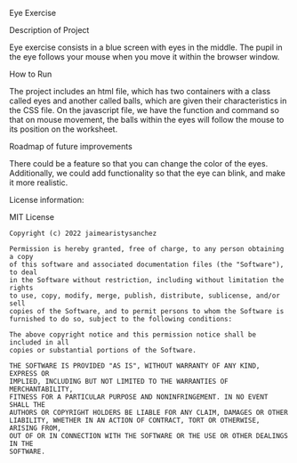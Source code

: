 Eye Exercise

Description of Project

Eye exercise consists in a blue screen with eyes in the middle. The pupil in the eye follows your mouse when you move it within the browser window.

How to Run

The project includes an html file, which has two containers with a class called eyes and another called balls, which are given their characteristics in the CSS file. On the javascript file, we have the function and command so that on mouse movement, the balls within the eyes will follow the mouse to its position on the worksheet.  

Roadmap of future improvements

There could be a feature so that you can change the color of the eyes. Additionally, we could add functionality so that the eye can blink, and make it more realistic. 

License information:

MIT License
	
	Copyright (c) 2022 jaimearistysanchez
	
	Permission is hereby granted, free of charge, to any person obtaining a copy
	of this software and associated documentation files (the "Software"), to deal
	in the Software without restriction, including without limitation the rights
	to use, copy, modify, merge, publish, distribute, sublicense, and/or sell
	copies of the Software, and to permit persons to whom the Software is
	furnished to do so, subject to the following conditions:
	
	The above copyright notice and this permission notice shall be included in all
	copies or substantial portions of the Software.
	
	THE SOFTWARE IS PROVIDED "AS IS", WITHOUT WARRANTY OF ANY KIND, EXPRESS OR
	IMPLIED, INCLUDING BUT NOT LIMITED TO THE WARRANTIES OF MERCHANTABILITY,
	FITNESS FOR A PARTICULAR PURPOSE AND NONINFRINGEMENT. IN NO EVENT SHALL THE
	AUTHORS OR COPYRIGHT HOLDERS BE LIABLE FOR ANY CLAIM, DAMAGES OR OTHER
	LIABILITY, WHETHER IN AN ACTION OF CONTRACT, TORT OR OTHERWISE, ARISING FROM,
	OUT OF OR IN CONNECTION WITH THE SOFTWARE OR THE USE OR OTHER DEALINGS IN THE
	SOFTWARE.
